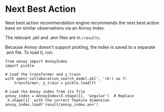 # Next Best Action

Next best action recommendation engine recommends the next best action base on similar observations via an Annoy index.

The relevant .pkl and .ann files are in `/results`.

Because Annoy doesn't support pickling, the index is saved to a separate .ann file. To load it, run:

```
from annoy import AnnoyIndex
import pickle

# Load the transformer and y_train
with open('collaborative_search_model.pkl', 'rb') as f:
    transformer, y_train = pickle.load(f)

# Load the Annoy index from its file
annoy_index = AnnoyIndex(X.shape[1], 'angular')  # Replace `X.shape[1]` with the correct feature dimension
annoy_index.load('result/annoy_index.ann')
```

